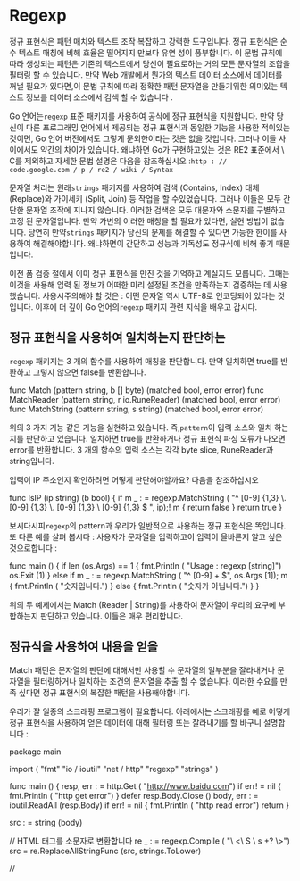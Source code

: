 # Regexp

정규 표현식은 패턴 매치와 텍스트 조작 복잡하고 강력한 도구입니다. 정규 표현식은 순수 텍스트 매칭에 비해 효율은 떨어지지 만보다 유연 성이 풍부합니다. 이 문법 규칙에 따라 생성되는 패턴은 기존의 텍스트에서 당신이 필요로하는 거의 모든 문자열의 조합을 필터링 할 수 있습니다. 만약 Web 개발에서 뭔가의 텍스트 데이터 소스에서 데이터를 꺼낼 필요가 있다면,이 문법 규칙에 따라 정확한 패턴 문자열을 만들기위한 의미있는 텍스트 정보를 데이터 소스에서 검색 할 수 있습니다 .

Go 언어는`regexp` 표준 패키지를 사용하여 공식에 정규 표현식을 지원합니다. 만약 당신이 다른 프로그래밍 언어에서 제공되는 정규 표현식과 동일한 기능을 사용한 적이있는 것이면, Go 언어 버전에서도 그렇게 문외한이라는 것은 없을 것입니다. 그러나 이들 사이에서도 약간의 차이가 있습니다. 왜냐하면 Go가 구현하고있는 것은 RE2 표준에서 \ C를 제외하고 자세한 문법 설명은 다음을 참조하십시오 :`http : // code.google.com / p / re2 / wiki / Syntax`

문자열 처리는 원래`strings` 패키지를 사용하여 검색 (Contains, Index) 대체 (Replace)와 가이세키 (Split, Join) 등 작업을 할 수있었습니다. 그러나 이들은 모두 간단한 문자열 조작에 지나지 않습니다. 이러한 검색은 모두 대문자와 소문자를 구별하고 고정 된 문자열입니다. 만약 가변의 이러한 매칭을 할 필요가 있다면, 실현 방법이 없습니다. 당연히 만약`strings` 패키지가 당신의 문제를 해결할 수 있다면 가능한 한이를 사용하여 해결해야합니다. 왜냐하면이 간단하고 성능과 가독성도 정규식에 비해 좋기 때문입니다.

이전 폼 검증 절에서 이미 정규 표현식을 만진 것을 기억하고 계실지도 모릅니다. 그때는 이것을 사용해 입력 된 정보가 어떠한 미리 설정된 조건을 만족하는지 검증하는 데 사용했습니다. 사용시주의해야 할 것은 : 어떤 문자열 역시 UTF-8로 인코딩되어 있다는 것입니다. 이후에 더 깊이 Go 언어의`regexp` 패키지 관련 지식을 배우고 갑시다.

## 정규 표현식을 사용하여 일치하는지 판단하는
`regexp` 패키지는 3 개의 함수를 사용하여 매칭을 판단합니다. 만약 일치하면 true를 반환하고 그렇지 않으면 false를 반환합니다.

func Match (pattern string, b [] byte) (matched bool, error error)
func MatchReader (pattern string, r io.RuneReader) (matched bool, error error)
func MatchString (pattern string, s string) (matched bool, error error)

위의 3 가지 기능 같은 기능을 실현하고 있습니다. 즉,`pattern`이 입력 소스와 일치 하는지를 판단하고 있습니다. 일치하면 true를 반환하거나 정규 표현식 파싱 오류가 나오면 error를 반환합니다. 3 개의 함수의 입력 소스는 각각 byte slice, RuneReader과 string입니다.

입력이 IP 주소인지 확인하려면 어떻게 판단해야할까요? 다음을 참조하십시오

func IsIP (ip string) (b bool) {
if m _ : = regexp.MatchString ( "^ [0-9] {1,3} \\. [0-9] {1,3} \\. [0-9] {1,3} \\ [0-9] {1,3} $ ", ip);! m {
return false
}
return true
}

보시다시피`regexp`의 pattern과 우리가 일반적으로 사용하는 정규 표현식은 똑입니다. 또 다른 예를 살펴 봅시다 : 사용자가 문자열을 입력하고이 입력이 올바른지 알고 싶은 것으로합니다 :

func main () {
if len (os.Args) == 1 {
fmt.Println ( "Usage : regexp [string]")
os.Exit (1)
} else if m _ : = regexp.MatchString ( "^ [0-9] + $", os.Args [1]); m {
fmt.Println ( "숫자입니다.")
} else {
fmt.Println ( "숫자가 아닙니다.")
}
}

위의 두 예제에서는 Match (Reader | String)를 사용하여 문자열이 우리의 요구에 부합하는지 판단하고 있습니다. 이들은 매우 편리합니다.

## 정규식을 사용하여 내용을 얻을
Match 패턴은 문자열의 판단에 대해서만 사용할 수 문자열의 일부분을 잘라내거나 문자열을 필터링하거나 일치하는 조건의 문자열을 추출 할 수 없습니다. 이러한 수요를 만족 싶다면 정규 표현식의 복잡한 패턴을 사용해야합니다.

우리가 잘 일종의 스크래핑 프로그램이 필요합니다. 아래에서는 스크래핑를 예로 어떻게 정규 표현식을 사용하여 얻은 데이터에 대해 필터링 또는 잘라내기를 할 바구니 설명합니다 :

package main

import (
"fmt"
"io / ioutil"
"net / http"
"regexp"
"strings"
)

func main () {
resp, err : = http.Get ( "http://www.baidu.com")
if err! = nil {
fmt.Println ( "http get error")
}
defer resp.Body.Close ()
body, err : = ioutil.ReadAll (resp.Body)
if err! = nil {
fmt.Println ( "http read error")
return
}

src : = string (body)

// HTML 태그를 소문자로 변환합니다
re _ : = regexp.Compile ( "\\ <​​\\ S \\ s +? \\>")
src = re.ReplaceAllStringFunc (src, strings.ToLower)

// <style> 태그를 제거합니다
re _ = regexp.Compile ( "\\ <​​style \\ S \\ s +? \\ </ style \\>")
src = re.ReplaceAllString (src, "")

// <script> 태그를 제거
re _ = regexp.Compile ( "\\ <​​script [\\ S \\ s +? \\ </ script \\>")
src = re.ReplaceAllString (src, "")

// <> 내의 모든 HTML 코드를 삭제하고 개행 문자로 바꿉니다
re _ = regexp.Compile ( "\\ <​​\\ S \\ s +? \\>")
src = re.ReplaceAllString (src, "\ n")

// 일련의 분리를 제거합니다
re _ = regexp.Compile ( "\\ s {2}")
src = re.ReplaceAllString (src, "\ n")

fmt.Println (strings.TrimSpace (src))
}

이 예에서 볼 수 있듯이 복잡한 정규 표현식을 사용하는 경우 먼저 Compile합니다. 이것은 정규식이 맞는지 여부를 분석하고 만약 맞다면 Regexp를 반환합니다. 반환 된 Regexp는 임의의 문자열에서 필요한 작업을 수행 할 수 있습니다.

정규 표현식의 분석은 다음의 몇 가지 방법이 있습니다 :

func Compile (expr string) (* Regexp, error)
func CompilePOSIX (expr string) (* Regexp, error)
func MustCompile (str string) * Regexp
func MustCompilePOSIX (str string) * Regexp

CompilePOSIX과 Compile의 차이는 POSIX에는 반드시 POSIX 문법을 사용할 필요가 있다는 것입니다. 이것은 최장 일치 방식을 사용하여 검색을 수행하고 Compile는 단지 최장 일치 방식이 채용되고 있습니다. (예 : [az] {2,4}과 같은 정규 표현식을 "aa09aaa88aaaa"라는 같은 텍스트에 적용 할 때 CompilePOSIX은 aaaa를 반환하며 Compile가 반환 정규식은 aa됩니다) 전에 Must 로 점화 함수는 정규 표현식의 문법을 분석 할 때 만약 패턴이 정확한 문법 않으면 직접 panic이되지 않고 Must 할 수없는 것은 단지 오류를 반환합니다.

어떻게 Regexp을 만들거나 이해했는데,이 struct가 어떤 방법으로 우리의 문자열 조작을 제공하고 있는지 다시 한번 살펴보기로하자. 우선 아래 검색을 할 수있는 함수를 살펴 보겠습니다 :

func (re * Regexp) Find (b [] byte) [] byte
func (re * Regexp) FindAll (b [] byte, n int) [] [] byte
func (re * Regexp) FindAllIndex (b [] byte, n int) [] [] int
func (re * Regexp) FindAllString (s string, n int) [] string
func (re * Regexp) FindAllStringIndex (s string, n int) [] [] int
func (re * Regexp) FindAllStringSubmatch (s string, n int) [] [] string
func (re * Regexp) FindAllStringSubmatchIndex (s string, n int) [] [] int
func (re * Regexp) FindAllSubmatch (b [] byte, n int) [] [] [] byte
func (re * Regexp) FindAllSubmatchIndex (b [] byte, n int) [] [] int
func (re * Regexp) FindIndex (b [] byte) (loc [] int)
func (re * Regexp) FindReaderIndex (r io.RuneReader) (loc [] int)
func (re * Regexp) FindReaderSubmatchIndex (r io.RuneReader) [] int
func (re * Regexp) FindString (s string) string
func (re * Regexp) FindStringIndex (s string) (loc [] int)
func (re * Regexp) FindStringSubmatch (s string) [] string
func (re * Regexp) FindStringSubmatchIndex (s string) [] int
func (re * Regexp) FindSubmatch (b [] byte) [] [] byte
func (re * Regexp) FindSubmatchIndex (b [] byte) [] int

위의 18 개의 함수는 입력 소스 (byte slice, string 및 io.RuneReader)의 차이에 따라 아래의 일부처럼 단순화 할 수 있습니다. 기타는 단지 입력 소스가 다른 것만으로 다른 기능은 기본적으로 동일합니다 :

func (re * Regexp) Find (b [] byte) [] byte
func (re * Regexp) FindAll (b [] byte, n int) [] [] byte
func (re * Regexp) FindAllIndex (b [] byte, n int) [] [] int
func (re * Regexp) FindAllSubmatch (b [] byte, n int) [] [] [] byte
func (re * Regexp) FindAllSubmatchIndex (b [] byte, n int) [] [] int
func (re * Regexp) FindIndex (b [] byte) (loc [] int)
func (re * Regexp) FindSubmatch (b [] byte) [] [] byte
func (re * Regexp) FindSubmatchIndex (b [] byte) [] int

이 함수의 사용에 대해 다음의 예를 살펴 보자

package main

import (
"fmt"
"regexp"
)

func main () {
a : = "I am learning Go language"

re _ : = regexp.Compile ( "[a-z] {2,4}")

// 정규식과 일치하는 첫 번째를 찾아
one : = re.Find ([] byte (a))
fmt.Println ( "Find :"string (one))

// 정규식에 일치하는 모든 slice를 찾아 낸다. n이 0보다 작 았던 경우는 모든 일치하는 문자열을 반환합니다. 그렇지 않으면 지정된 길이가 반환됩니다.
all : = re.FindAll ([] byte (a) -1)
fmt.Println ( "FindAll", all)

// 조건에 일치하는 index의 위치를​​ 찾아 낸다. 시작 위치와 종료 위치.
index : = re.FindIndex ([] byte (a))
fmt.Println ( "FindIndex"index)

// 조건에 일치하는 모든 index의 위치를​​ 찾아 n은 전술
allindex : = re.FindAllIndex ([] byte (a) -1)
fmt.Println ( "FindAllIndex"allindex)

re2 _ : = regexp.Compile ( "am (*) lang (*)")

// Submatch을 찾아 배열을 돌려줍니다. 처음 요소는 일치하는 모든 요소입니다. 두 번째 요소는 처음 ()에서 세 번째는 두 번째 () 중입니다.
// 다음 출력에서​​는 처음 요소는 "am learning Go language"입니다.
// 두 번째 요소는 "learning Go"입니다. 공백을 포함 출력한다는 점에 유의하십시오.
// 세 번째 요소는 "uage"입니다.
submatch : = re2.FindSubmatch ([] byte (a))
fmt.Println ( "FindSubmatch"submatch)
for _ v : = range submatch {
fmt.Println (string (v))
}

// 정의와 위 FindIndex은 동일합니다.
submatchindex : = re2.FindSubmatchIndex ([] byte (a))
fmt.Println (submatchindex)

// FindAllSubmatch 조건에 일치하는 모든 하위 일치 항목을 찾습니다.
submatchall : = re2.FindAllSubmatch ([] byte (a) -1)
fmt.Println (submatchall)

// FindAllSubmatchIndex 모든 하위 일치 항목의 index를 찾습니다.
submatchallindex : = re2.FindAllSubmatchIndex ([] byte (a) -1)
fmt.Println (submatchallindex)
}

지금까지 매치 함수를 소개했습니다. Regexp도 3 개의 함수를 정의하고 있습니다. 이들은 동맹의 외부 함수 기능은 전혀 함께합니다. 사실 외부 함수는이 Regexp의 3 개의 함수를 호출함으로써 실현하고 있습니다.

func (re * Regexp) Match (b [] byte) bool
func (re * Regexp) MatchReader (r io.RuneReader) bool
func (re * Regexp) MatchString (s string) bool

다음 대체 함수가 어떻게 동작하는지 이해하고 갑시다.

func (re * Regexp) ReplaceAll (src, repl [] byte) [] byte
func (re * Regexp) ReplaceAllFunc (src [] byte, repl func ([] byte) [] byte) [] byte
func (re * Regexp) ReplaceAllLiteral (src, repl [] byte) [] byte
func (re * Regexp) ReplaceAllLiteralString (src, repl string) string
func (re * Regexp) ReplaceAllString (src, repl string) string
func (re * Regexp) ReplaceAllStringFunc (src string, repl func (string) string) string

이러한 대체 함수는 위된다고 예에 자세한 응용 사례가 있습니다.

다음 Expand의 설명을 살펴 보자 :

func (re * Regexp) Expand (dst [] byte, template [] byte, src [] byte (match) [] int) [] byte
func (re * Regexp) ExpandString (dst [] byte, template string, src string (match) [] int) [] byte

Expand 도대체 무엇에 사용되는 것일까 요? 아래의 예를 참조하십시오 :

func main () {
src : = [] byte (`
call hello alice
hello bob
call hello eve
`)
pat : = regexp.MustCompile (`(? m) (call) \ s + (? P <cmd> \ w +) \ s + (? P <arg> +) \ s * $`)
res : = [] byte {}
for _ s : = range pat.FindAllSubmatchIndex (src, -1) {
res = pat.Expand (res [] byte ( "$ cmd ( '$ arg') \ n") src, s)
}
fmt.Println (string (res))
}

지금까지 이미 Go 언어의`regexp` 패키지의 모든 것을 소개했습니다. 이에 대한 주요 기능 소개와 예제를 통해 여러분은 Go 언어의 정규 표현식 패키지를 사용하여 기본적인 정규 표현식의 조작이 가능하게 된 것으로 믿고 있습니다.

